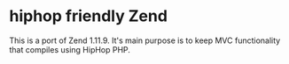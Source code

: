 # hiphop friendly Zend

This is a port of Zend 1.11.9. It's main purpose is to keep MVC 
functionality that compiles using HipHop PHP.